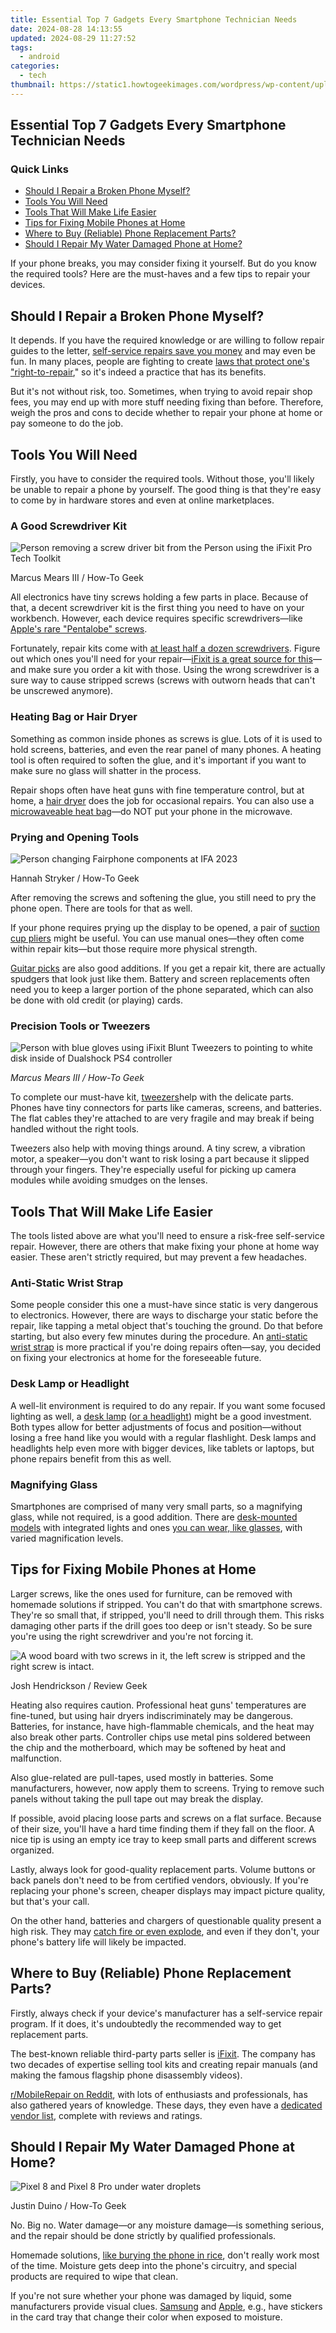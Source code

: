 ```yaml
---
title: Essential Top 7 Gadgets Every Smartphone Technician Needs
date: 2024-08-28 14:13:55
updated: 2024-08-29 11:27:52
tags:
  - android
categories:
  - tech
thumbnail: https://static1.howtogeekimages.com/wordpress/wp-content/uploads/2023/06/52665670065_6295534642_o.jpg
---
```


## Essential Top 7 Gadgets Every Smartphone Technician Needs

### Quick Links

* [Should I Repair a Broken Phone Myself?](https://snapchat-videos.techidaily.com/updated-2024-approved-visual-vistas-essential-effects-for-striking-snaps/)
* [Tools You Will Need](https://vp-tips.techidaily.com/updated-in-2024-the-best-mp4-devices-roundup/)
* [Tools That Will Make Life Easier](https://audio-shaping.techidaily.com/2024-approved-find-angry-dog-bark-effect/)
* [Tips for Fixing Mobile Phones at Home](https://extra-support.techidaily.com/in-2024-perfecting-your-fisheye-lens-techniques-stepwise/)
* [Where to Buy (Reliable) Phone Replacement Parts?](https://www.howtogeek.com/350714/7-must-have-tools-for-mobile-phone-repair/#where-to-buy-reliable-phone-replacement-parts)
* [Should I Repair My Water Damaged Phone at Home?](https://eaxpv-info.techidaily.com/new-achieve-seamless-video-playback-by-removing-bars-in-youtube-for-2024/)

 If your phone breaks, you may consider fixing it yourself. But do you know the required tools? Here are the must-haves and a few tips to repair your devices.

##  Should I Repair a Broken Phone Myself?

 It depends. If you have the required knowledge or are willing to follow repair guides to the letter, [self-service repairs save you money](https://facebook-record-videos.techidaily.com/updated-the-art-of-ad-driven-earnings-ajays-youtube-strategy/) and may even be fun. In many places, people are fighting to create [laws that protect one's "right-to-repair](https://instagram-video-files.techidaily.com/from-last-minute-to-first-impression-how-to-rewind-video-on-instagram-for-2024/)," so it's indeed a practice that has its benefits.

 But it's not without risk, too. Sometimes, when trying to avoid repair shop fees, you may end up with more stuff needing fixing than before. Therefore, weigh the pros and cons to decide whether to repair your phone at home or pay someone to do the job.

##  Tools You Will Need

 Firstly, you have to consider the required tools. Without those, you'll likely be unable to repair a phone by yourself. The good thing is that they're easy to come by in hardware stores and even at online marketplaces.

###  A Good Screwdriver Kit

![Person removing a screw driver bit from the Person using the iFixit Pro Tech Toolkit](https://static1.howtogeekimages.com/wordpress/wp-content/uploads/2023/04/b6e3025e.jpg) 

Marcus Mears III / How-To Geek

 All electronics have tiny screws holding a few parts in place. Because of that, a decent screwdriver kit is the first thing you need to have on your workbench. However, each device requires specific screwdrivers—like [Apple's rare "Pentalobe" screws](https://en.wikipedia.org/wiki/Pentalobe%5Fscrew).

 Fortunately, repair kits come with [at least half a dozen screwdrivers](https://amazon.com/dp/B0CBTYZY2S?tag=hotoge-20&ascsubtag=UUhtgUeUpU215488&asc%5Frefurl=https%3A%2F%2Fwww.howtogeek.com%2F350714%2F7-must-have-tools-for-mobile-phone-repair%2F&asc%5Fcampaign=Short-Term). Figure out which ones you'll need for your repair—[iFixit is a great source for this](https://www.ifixit.com/Tools)—and make sure you order a kit with those. Using the wrong screwdriver is a sure way to cause stripped screws (screws with outworn heads that can't be unscrewed anymore).

###  Heating Bag or Hair Dryer

 Something as common inside phones as screws is glue. Lots of it is used to hold screens, batteries, and even the rear panel of many phones. A heating tool is often required to soften the glue, and it's important if you want to make sure no glass will shatter in the process.

 Repair shops often have heat guns with fine temperature control, but at home, a [hair dryer](https://amazon.com/dp/B001LQY1X4?tag=hotoge-20&ascsubtag=UUhtgUeUpU215488&asc%5Frefurl=https%3A%2F%2Fwww.howtogeek.com%2F350714%2F7-must-have-tools-for-mobile-phone-repair%2F&asc%5Fcampaign=Short-Term) does the job for occasional repairs. You can also use a [microwaveable heat bag](https://www.amazon.com/microwave-heat-bag/s?k=microwave+heat+bag&tag=hotoge-20&ascsubtag=UUhtgUeUpU215488&asc%5Frefurl=https%3A%2F%2Fwww.howtogeek.com%2F350714%2F7-must-have-tools-for-mobile-phone-repair%2F&asc%5Fcampaign=Short-Term)—do NOT put your phone in the microwave.

###  Prying and Opening Tools

![Person changing Fairphone components at IFA 2023](https://static1.howtogeekimages.com/wordpress/wp-content/uploads/2023/09/53161645939_8636d406a3_o.jpg) 

Hannah Stryker / How-To Geek

 After removing the screws and softening the glue, you still need to pry the phone open. There are tools for that as well.

 If your phone requires prying up the display to be opened, a pair of [suction cup pliers](https://amazon.com/dp/B06Y2JWV9X?tag=hotoge-20&ascsubtag=UUhtgUeUpU215488&asc%5Frefurl=https%3A%2F%2Fwww.howtogeek.com%2F350714%2F7-must-have-tools-for-mobile-phone-repair%2F&asc%5Fcampaign=Short-Term) might be useful. You can use manual ones—they often come within repair kits—but those require more physical strength.

[Guitar picks](https://amazon.com/dp/B079X4659D?tag=hotoge-20&ascsubtag=UUhtgUeUpU215488&asc%5Frefurl=https%3A%2F%2Fwww.howtogeek.com%2F350714%2F7-must-have-tools-for-mobile-phone-repair%2F&asc%5Fcampaign=Short-Term) are also good additions. If you get a repair kit, there are actually spudgers that look just like them. Battery and screen replacements often need you to keep a larger portion of the phone separated, which can also be done with old credit (or playing) cards.

###  Precision Tools or Tweezers

![Person with blue gloves using iFixit Blunt Tweezers to pointing to white disk inside of Dualshock PS4 controller](https://static1.howtogeekimages.com/wordpress/wp-content/uploads/2023/02/ifixit-pro-tech-toolkit-white-disk-reinstalled.jpg) 

_Marcus Mears III / How-To Geek_

 To complete our must-have kit, [tweezers](https://amazon.com/dp/B004J2K5WI?tag=hotoge-20&ascsubtag=UUhtgUeUpU215488&asc%5Frefurl=https%3A%2F%2Fwww.howtogeek.com%2F350714%2F7-must-have-tools-for-mobile-phone-repair%2F&asc%5Fcampaign=Short-Term)help with the delicate parts. Phones have tiny connectors for parts like cameras, screens, and batteries. The flat cables they're attached to are very fragile and may break if being handled without the right tools.

 Tweezers also help with moving things around. A tiny screw, a vibration motor, a speaker—you don't want to risk losing a part because it slipped through your fingers. They're especially useful for picking up camera modules while avoiding smudges on the lenses.

##  Tools That Will Make Life Easier

 The tools listed above are what you'll need to ensure a risk-free self-service repair. However, there are others that make fixing your phone at home way easier. These aren't strictly required, but may prevent a few headaches.

###  Anti-Static Wrist Strap

 Some people consider this one a must-have since static is very dangerous to electronics. However, there are ways to discharge your static before the repair, like tapping a metal object that's touching the ground. Do that before starting, but also every few minutes during the procedure. An [anti-static wrist strap](https://amazon.com/dp/B08CXQN86W?tag=hotoge-20&ascsubtag=UUhtgUeUpU215488&asc%5Frefurl=https%3A%2F%2Fwww.howtogeek.com%2F350714%2F7-must-have-tools-for-mobile-phone-repair%2F&asc%5Fcampaign=Short-Term) is more practical if you're doing repairs often—say, you decided on fixing your electronics at home for the foreseeable future.

###  Desk Lamp or Headlight

 A well-lit environment is required to do any repair. If you want some focused lighting as well, a [desk lamp](https://amazon.com/dp/B08SK4DMHR?tag=hotoge-20&ascsubtag=UUhtgUeUpU215488&asc%5Frefurl=https%3A%2F%2Fwww.howtogeek.com%2F350714%2F7-must-have-tools-for-mobile-phone-repair%2F&asc%5Fcampaign=Short-Term) ([or a headlight](https://amazon.com/dp/B014JUMTXM?tag=hotoge-20&ascsubtag=UUhtgUeUpU215488&asc%5Frefurl=https%3A%2F%2Fwww.howtogeek.com%2F350714%2F7-must-have-tools-for-mobile-phone-repair%2F&asc%5Fcampaign=Short-Term)) might be a good investment. Both types allow for better adjustments of focus and position—without losing a free hand like you would with a regular flashlight. Desk lamps and headlights help even more with bigger devices, like tablets or laptops, but phone repairs benefit from this as well.

###  Magnifying Glass

 Smartphones are comprised of many very small parts, so a magnifying glass, while not required, is a good addition. There are [desk-mounted models](https://amazon.com/dp/B09M9YYSGB?tag=hotoge-20&ascsubtag=UUhtgUeUpU215488&asc%5Frefurl=https%3A%2F%2Fwww.howtogeek.com%2F350714%2F7-must-have-tools-for-mobile-phone-repair%2F&asc%5Fcampaign=Short-Term) with integrated lights and ones [you can wear, like glasses](https://amazon.com/dp/B07X27N17T?tag=hotoge-20&ascsubtag=UUhtgUeUpU215488&asc%5Frefurl=https%3A%2F%2Fwww.howtogeek.com%2F350714%2F7-must-have-tools-for-mobile-phone-repair%2F&asc%5Fcampaign=Short-Term), with varied magnification levels.

##  Tips for Fixing Mobile Phones at Home

 Larger screws, like the ones used for furniture, can be removed with homemade solutions if stripped. You can't do that with smartphone screws. They're so small that, if stripped, you'll need to drill through them. This risks damaging other parts if the drill goes too deep or isn't steady. So be sure you're using the right screwdriver and you're not forcing it.

![A wood board with two screws in it, the left screw is stripped and the right screw is intact.](https://static1.howtogeekimages.com/wordpress/wp-content/uploads/2019/08/b176974b.jpg) 

Josh Hendrickson / Review Geek

 Heating also requires caution. Professional heat guns' temperatures are fine-tuned, but using hair dryers indiscriminately may be dangerous. Batteries, for instance, have high-flammable chemicals, and the heat may also break other parts. Controller chips use metal pins soldered between the chip and the motherboard, which may be softened by heat and malfunction.

 Also glue-related are pull-tapes, used mostly in batteries. Some manufacturers, however, now apply them to screens. Trying to remove such panels without taking the pull tape out may break the display.

 If possible, avoid placing loose parts and screws on a flat surface. Because of their size, you'll have a hard time finding them if they fall on the floor. A nice tip is using an empty ice tray to keep small parts and different screws organized.

 Lastly, always look for good-quality replacement parts. Volume buttons or back panels don't need to be from certified vendors, obviously. If you're replacing your phone's screen, cheaper displays may impact picture quality, but that's your call.

 On the other hand, batteries and chargers of questionable quality present a high risk. They may [catch fire or even explode](https://iphone-unlock.techidaily.com/in-2024-apple-iphone-15-plus-backup-password-never-set-but-still-asking-heres-the-fix-drfone-by-drfone-ios/), and even if they don't, your phone's battery life will likely be impacted.

##  Where to Buy (Reliable) Phone Replacement Parts?

 Firstly, always check if your device's manufacturer has a self-service repair program. If it does, it's undoubtedly the recommended way to get replacement parts.

 The best-known reliable third-party parts seller is [iFixit](https://www.ifixit.com/Parts). The company has two decades of expertise selling tool kits and creating repair manuals (and making the famous flagship phone disassembly videos).

[r/MobileRepair on Reddit](https://www.reddit.com/r/mobilerepair/), with lots of enthusiasts and professionals, has also gathered years of knowledge. These days, they even have a [dedicated vendor list](https://vendorlist.mbl.repair/), complete with reviews and ratings.

##  Should I Repair My Water Damaged Phone at Home?

![Pixel 8 and Pixel 8 Pro under water droplets](https://static1.howtogeekimages.com/wordpress/wp-content/uploads/2023/10/is-my-pixel-waterproof.png) 

Justin Duino / How-To Geek

 No. Big no. Water damage—or any moisture damage—is something serious, and the repair should be done strictly by qualified professionals.

 Homemade solutions, [like burying the phone in rice](https://sim-unlock.techidaily.com/easily-unlock-your-oppo-k11-5g-device-sim-by-drfone-android/), don't really work most of the time. Moisture gets deep into the phone's circuitry, and special products are required to wipe that clean.

 If you're not sure whether your phone was damaged by liquid, some manufacturers provide visual clues. [Samsung](https://shop-links.co/link/?exclusive=1&publisher_slug=itechdaily19598&url=https%3A%2F%2Fwww.samsung.com%2Fus%2Fsupport%2Ftroubleshooting%2FTSG01001077%2F) and [Apple](https://support.apple.com/en-us/HT204104), e.g., have stickers in the card tray that change their color when exposed to moisture.

<ins class="adsbygoogle"
     style="display:block"
     data-ad-format="autorelaxed"
     data-ad-client="ca-pub-7571918770474297"
     data-ad-slot="1223367746"></ins>



<ins class="adsbygoogle"
     style="display:block"
     data-ad-client="ca-pub-7571918770474297"
     data-ad-slot="8358498916"
     data-ad-format="auto"
     data-full-width-responsive="true"></ins>

